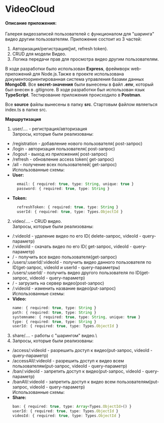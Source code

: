 # VideoCloud

#### Описание приложения:
Галерея видеозаписей пользователей с функционалом для "шаринга" видео другим пользователям.
Приложение состоит из 3 частей:
1. Авторизация/регистрация(jwt, refresh token).
2. CRUD для модели Видео.
3. Логика передачи прав для просмотра видео другим пользователям.

В ходе разработки было использован **Express**, фреймворк web-приложений для Node.js.Также в проекте использована документоориентированная система управления базами данных **MongoDB**. Все **secret-значения** были вынесены в файл **.env**, который был внесен в .gitignore. В ходе разработки был использован язык **TypeScript**. Тестирование приложения происходило в **Postman**.

Все **source** файлы вынесены в папку **src**.
Стартовым файлом являеться index.ts в папке src.

**Маршрутизация**
1. user/.... - регистрация/авторизация\
  Запросы, которые были реализованы:
  + /registration - добавление нового пользователя( post-запрос)
  + /login - авторизация пользователя( post-запрос)
  + /logout - выход из приложения( post-запрос)
  + /refresh - обновление access token( get-запрос)
  + /all - получение всех пользователей( get-запрос)\
  Использованные схемы:
 + **User:**
      ```ts
        email: { required: true, type: String, unique: true }
        password: { required: true, type: String }
      ```
 + **Token:**
    ```ts
      refreshToken: { required: true, type: String }
      userId: { required: true, type: Types.ObjectId }
    ```
2. video/.... - CRUD видео.\
  Запросы, которые были реализованы:
  + /:videoId - удаление видео по его ID( delete-запрос, videoId - query-параметр) 
  + /:videoId - скачать видео по его ID( get-запрос, videoId - query-параметр)
  + / - получить все видео пользователя(get-запрос)
  + /users/:userId/:videoId - получить видео данного пользователя по ID(get-запрос, videoId и userId - query-параметры)
  + /users/:userId/ - получить видео другого пользователя по ID(get-запрос, videoId - query-параметр)
  + / - загрузить на сервер видео(post-запрос)
  + /:videoId - изменить название видео(put-запрос)\
  Использованные схемы:
 + **Video:**
      ```ts
      name: { required: true, type: String }
      path: { required: true, type: String }
      systemname: { required: true, type: String, unique: true }
      type: { required: true, type: String }
      userId: { required: true, type: Types.ObjectId }
      ```
3. share/.... - работы с "шарингом" видео.\
4.   Запросы, которые были реализованы:
  + /access/:videoId - разрешить доступ к видео(put-запрос, videoId - query-параметр) 
  + /accessAll/:videoId - разрешить доступ к видео всем пользователям(put-запрос, videoId - query-параметр)
  + /ban/:videoId - запретить доступ к видео(put-запрос, videoId - query-параметр) 
  + /banAll/:videoId - запретить доступ к видео всем пользователям(put-запрос, videoId - query-параметр)\
   Использованные схемы:
 + **Share:**
      ```ts
      ban: { required: true, type: Array<Types.ObjectId>() }
      userId: { required: true, type: Types.ObjectId }
      videoId: { required: true, type: Types.ObjectId }
      ```

